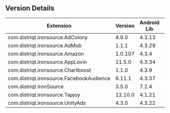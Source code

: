 ## Version Details

| Extension | Version | Android Lib | iOS Lib |
| --- | --- | --- | --- |
| com.distriqt.ironsource.AdColony | 4.9.0 | 4.3.13 | 4.3.15 |
| com.distriqt.ironsource.AdMob | 1.1.1 | 4.3.29 | 4.3.34 |
| com.distriqt.ironsource.Amazon | 1.0.107 | 4.3.4 | 4.3.6 |
| com.distriqt.ironsource.AppLovin | 11.5.0 | 4.3.34 | 4.3.35 |
| com.distriqt.ironsource.Chartboost | 1.1.0 | 4.3.9 | 4.3.10 |
| com.distriqt.ironsource.FacebookAudience | 6.11.1 | 4.3.37 | 4.3.37 |
| com.distriqt.IronSource | 3.5.0 | 7.2.4 | 7.2.4 |
| com.distriqt.ironsource.Tapjoy | 12.10.0 | 4.1.21 | 4.1.21 |
| com.distriqt.ironsource.UnityAds | 4.3.0 | 4.3.22 | 4.3.23 |
